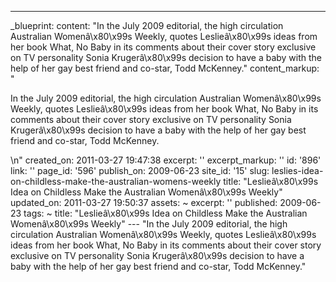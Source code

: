 ---
_blueprint:
  content: "In the July 2009 editorial, the high circulation Australian Womenâ\x80\x99s
    Weekly, quotes Leslieâ\x80\x99s ideas from her book What, No Baby in its comments
    about their cover story exclusive on TV personality Sonia Krugerâ\x80\x99s decision
    to have a baby with the help of her gay best friend and co-star, Todd McKenney."
  content_markup: "<p>In the July 2009 editorial, the high circulation Australian
    Womenâ\x80\x99s Weekly, quotes Leslieâ\x80\x99s ideas from her book What, No Baby
    in its comments about their cover story exclusive on TV personality Sonia Krugerâ\x80\x99s
    decision to have a baby with the help of her gay best friend and co-star, Todd
    McKenney.</p>\n"
  created_on: 2011-03-27 19:47:38
  excerpt: ''
  excerpt_markup: ''
  id: '896'
  link: ''
  page_id: '596'
  publish_on: 2009-06-23
  site_id: '15'
  slug: leslies-idea-on-childless-make-the-australian-womens-weekly
  title: "Leslieâ\x80\x99s Idea on Childless Make the Australian Womenâ\x80\x99s Weekly"
  updated_on: 2011-03-27 19:50:37
assets: ~
excerpt: ''
published: 2009-06-23
tags: ~
title: "Leslieâ\x80\x99s Idea on Childless Make the Australian Womenâ\x80\x99s Weekly"
--- "In the July 2009 editorial, the high circulation Australian Womenâ\x80\x99s Weekly,
  quotes Leslieâ\x80\x99s ideas from her book What, No Baby in its comments about
  their cover story exclusive on TV personality Sonia Krugerâ\x80\x99s decision to
  have a baby with the help of her gay best friend and co-star, Todd McKenney."
